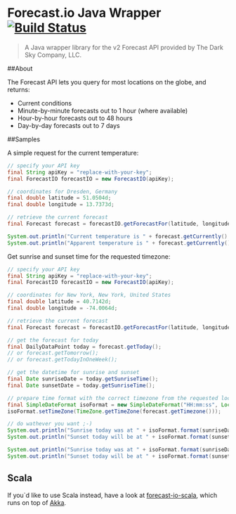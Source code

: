 Forecast.io Java Wrapper [![Build Status](https://travis-ci.org/MartinSeeler/forecast-io-wrapper.png?branch=master)](https://travis-ci.org/MartinSeeler/forecast-io-wrapper)
===================

> A Java wrapper library for the v2 Forecast API provided by The Dark Sky Company, LLC.

##About

The Forecast API lets you query for most locations on the globe, and returns:

- Current conditions
- Minute-by-minute forecasts out to 1 hour (where available)
- Hour-by-hour forecasts out to 48 hours
- Day-by-day forecasts out to 7 days

##Samples

A simple request for the current temperature:
```java
// specify your API key
final String apiKey = "replace-with-your-key";
final ForecastIO forecastIO = new ForecastIO(apiKey);

// coordinates for Dresden, Germany
final double latitude = 51.0504d;
final double longitude = 13.7373d;

// retrieve the current forecast
final Forecast forecast = forecastIO.getForecastFor(latitude, longitude);

System.out.println("Current temperature is " + forecast.getCurrently().getTemperature());
System.out.println("Apparent temperature is " + forecast.getCurrently().getApparentTemperature());
```

Get sunrise and sunset time for the requested timezone:
```java
// specify your API key
final String apiKey = "replace-with-your-key";
final ForecastIO forecastIO = new ForecastIO(apiKey);

// coordinates for New York, New York, United States
final double latitude = 40.7142d;
final double longitude = -74.0064d;

// retrieve the current forecast
final Forecast forecast = forecastIO.getForecastFor(latitude, longitude);

// get the forecast for today
final DailyDataPoint today = forecast.getToday();
// or forecast.getTomorrow();
// or forecast.getTodayInOneWeek();

// get the datetime for sunrise and sunset
final Date sunriseDate = today.getSunriseTime();
final Date sunsetDate = today.getSunriseTime();

// prepare time format with the correct timezone from the requested location
final SimpleDateFormat isoFormat = new SimpleDateFormat("HH:mm:ss", Locale.US);
isoFormat.setTimeZone(TimeZone.getTimeZone(forecast.getTimezone()));

// do wathever you want ;-)
System.out.println("Sunrise today was at " + isoFormat.format(sunriseDate));
System.out.println("Sunset today will be at " + isoFormat.format(sunsetDate));

System.out.println("Sunrise today was at " + isoFormat.format(sunriseDate));
System.out.println("Sunset today will be at " + isoFormat.format(sunsetDate));
```

## Scala

If you`d like to use Scala instead, have a look at [forecast-io-scala](https://github.com/knutwalker/forecast-io-scala), which runs on top of [Akka](http://akka.io).

